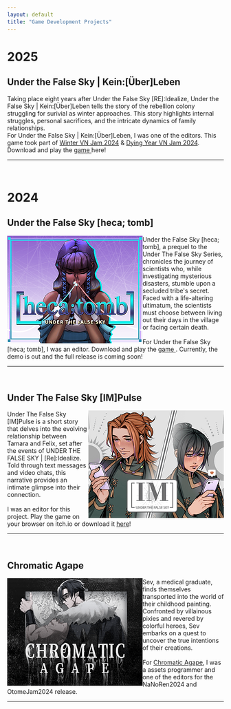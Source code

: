 ```yaml
---
layout: default 
title: "Game Development Projects"
---
```

<h1>2025 </h1>
<h2> Under the False Sky | Kein:[Über]Leben  </h2>
Taking place eight years after Under the False Sky [RE]:Idealize, Under the False Sky | Kein:[Über]Leben tells the story of the rebellion colony struggling for surivial as winter approaches. This story highlights  internal struggles, personal sacrifices, and the intricate dynamics of family relationships.
<br>
For Under the False Sky | Kein:[Über]Leben, I was one of the editors. This game took part of <a href="https://itch.io/jam/winter-vn-jam-2024"> Winter VN Jam 2024</a> & <a href=" https://itch.io/jam/dying-year-vn-jam"> Dying Year VN Jam 2024</a>. Download and play the <a href="https://elduator.itch.io/utfs-keinueberleben"> game </a> here! 
 <br>
<hr>
<br>
<h1>2024 </h1>
<h2>Under the False Sky [heca; tomb]</h2>
<img src="/assets/gallery/hecatomb.png" alt="My Image" align="left"> Under the False Sky [heca; tomb], a prequel to the Under The False Sky Series, chronicles the journey of scientists who, while investigating mysterious disasters, stumble upon a secluded tribe's secret. Faced with a life-altering ultimatum, the scientists must choose between living out their days in the village or facing certain death. <br>
<br>
For Under the False Sky [heca; tomb], I was an editor. Download and play the <a href="https://elduator.itch.io/hecatomb"> game </a>. Currently, the demo is out and the full release is coming soon!
<br>
<hr>
<br>
<h2>Under The False Sky [IM]Pulse</h2>
<img src="/assets/gallery/impluse.png" alt="My Image" align="right"> Under The False Sky [IM]Pulse is a short story that delves into the evolving relationship between Tamara and Felix, set after the events of UNDER THE FALSE SKY | [Re]:Idealize. Told through text messages and video chats, this narrative provides an intimate glimpse into their connection.<br>
<br>
I was an editor for this project. Play the game on your browser on itch.io or download it <a href= "https://elduator.itch.io/utfs-impulse"> here</a>!
<br>
<hr>
<br>
<h2>Chromatic Agape</h2>
<img src="/assets/gallery/chromatic2.png" alt="My Image"  align="left"> Sev, a medical graduate, finds themselves transported into the world of their childhood painting. Confronted by villainous pixies and revered by colorful heroes, Sev embarks on a quest to uncover the true intentions of their creations. <br>
<br>
For <a href="https://deniz-g-lerosi.itch.io/chromatic-agape"> Chromatic Agape</a>, I was a assets programmer and one of the editors for the NaNoRen2024 and OtomeJam2024 release. 
<br>
<hr>
<br>

